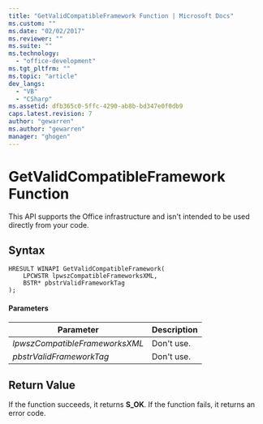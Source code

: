 ```yaml
---
title: "GetValidCompatibleFramework Function | Microsoft Docs"
ms.custom: ""
ms.date: "02/02/2017"
ms.reviewer: ""
ms.suite: ""
ms.technology: 
  - "office-development"
ms.tgt_pltfrm: ""
ms.topic: "article"
dev_langs: 
  - "VB"
  - "CSharp"
ms.assetid: dfb365c0-5ffc-4290-ab8b-bd347e0f0db9
caps.latest.revision: 7
author: "gewarren"
ms.author: "gewarren"
manager: "ghogen"
---
```

# GetValidCompatibleFramework Function
  This API supports the Office infrastructure and isn't intended to be used directly from your code.  
  
## Syntax  
  
```  
HRESULT WINAPI GetValidCompatibleFramework(  
    LPCWSTR lpwszCompatibleFrameworksXML,  
    BSTR* pbstrValidFrameworkTag  
);  
```  
  
#### Parameters  
  
|Parameter|Description|  
|---------------|-----------------|  
|*lpwszCompatibleFrameworksXML*|Don't use.|  
|*pbstrValidFrameworkTag*|Don't use.|  
  
## Return Value  
 If the function succeeds, it returns **S_OK**. If the function fails, it returns an error code.  
  
  